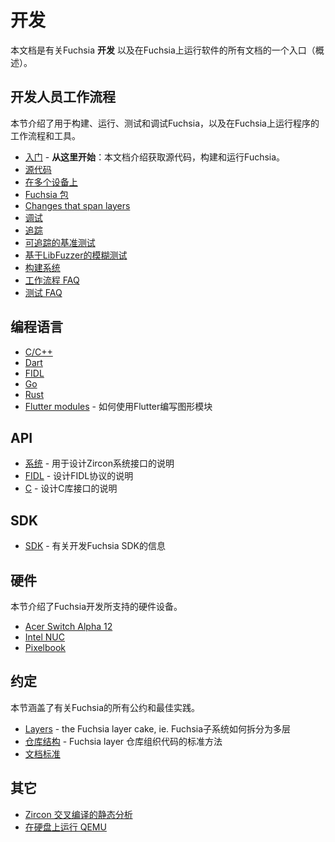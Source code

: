 <!--
# Development

This document is a top-level entry point to all of Fuchsia documentation related
to **developing** Fuchsia and software running on Fuchsia.
-->

# 开发 

本文档是有关Fuchsia **开发** 以及在Fuchsia上运行软件的所有文档的一个入口（概述）。

<!--
## Developer workflow

This sections describes the workflows and tools for building, running, testing
and debugging Fuchsia and programs running on Fuchsia.

 - [Getting started](../getting_started.md) - **start here**. This document
   covers getting the source, building and running Fuchsia.
 - [Source code](source_code/README.md)
 - [Multiple device setup](workflows/multi_device.md)
 - [Pushing a package](workflows/package_update.md)
 - [Changes that span layers](workflows/multilayer_changes.md)
 - [Debugging](workflows/debugging.md)
 - [Tracing][tracing]
 - [Trace-based Benchmarking][trace_based_benchmarking]
 - [LibFuzzer-based fuzzing](workflows/libfuzzer.md)
 - [Build system](build/README.md)
 - [Workflow FAQ](workflows/workflow_faq.md)
 - [Testing FAQ](workflows/testing_faq.md)
-->
 
 ## 开发人员工作流程

本节介绍了用于构建、运行、测试和调试Fuchsia，以及在Fuchsia上运行程序的工作流程和工具。
 - [入门](../getting_started.md) - **从这里开始**：本文档介绍获取源代码，构建和运行Fuchsia。
 - [源代码](source_code/README.md)
 - [在多个设备上](workflows/multi_device.md)
 - [Fuchsia 包](workflows/package_update.md)
 - [Changes that span layers](workflows/multilayer_changes.md)
 - [调试](workflows/debugging.md)
 - [追踪][tracing] <!-- Error -->
 - [可追踪的基准测试][trace_based_benchmarking]
 - [基于LibFuzzer的模糊测试](workflows/libfuzzer.md)
 - [构建系统](build/README.md)
 - [工作流程 FAQ](workflows/workflow_faq.md)
 - [测试 FAQ](workflows/testing_faq.md)

<!--
## Languages

 - [C/C++](languages/c-cpp/README.md)
 - [Dart](languages/dart/README.md)
 - [FIDL](languages/fidl/README.md)
 - [Go](languages/go/README.md)
 - [Rust](languages/rust/README.md)
 - [Flutter modules](languages/dart/mods.md) - how to write a graphical module
   using Flutter
-->
   
## 编程语言

 - [C/C++](languages/c-cpp/README.md)
 - [Dart](languages/dart/README.md)
 - [FIDL](languages/fidl/README.md)
 - [Go](languages/go/README.md)
 - [Rust](languages/rust/README.md)
 - [Flutter modules](languages/dart/mods.md) - 如何使用Flutter编写图形模块

<!--
## API

 - [System](api/system.md) - Rubric for designing the Zircon System Interface
 - [FIDL](api/fidl.md) - Rubric for designing FIDL protocols
 - [C](api/c.md) - Rubric for designing C library interfaces
-->

## API

 - [系统](api/system.md) - 用于设计Zircon系统接口的说明
 - [FIDL](api/fidl.md) - 设计FIDL协议的说明
 - [C](api/c.md) - 设计C库接口的说明

<!--
## SDK

 - [SDK](sdk/README.md) - information about developing the Fuchsia SDK
-->
 
## SDK

 - [SDK](sdk/README.md) - 有关开发Fuchsia SDK的信息

<!--
## Hardware

This section covers Fuchsia development hardware targets.

 - [Acer Switch Alpha 12][acer_12]
 - [Intel NUC][intel_nuc] (also [this](hardware/developing_on_nuc.md))
 - [Pixelbook](hardware/pixelbook.md)
-->
 
## 硬件

本节介绍了Fuchsia开发所支持的硬件设备。

 - [Acer Switch Alpha 12][acer_12] <!-- Error -->
 - [Intel NUC][intel_nuc] <!-- (also [this](hardware/developing_on_nuc.md)) --> <!-- Error -->
 - [Pixelbook](hardware/pixelbook.md)

<!--
## Conventions

This section covers Fuchsia-wide conventions and best practices.

 - [Layers](source_code/layers.md) - the Fuchsia layer cake, ie. how Fuchsia
   subsystems are split into a stack of layers
 - [Repository structure](source_code/layer_repository_structure.md) - standard way
   of organizing code within a Fuchsia layer repository
 - [Documentation standards](/best-practices/documentation_standards.md)
-->

## 约定

本节涵盖了有关Fuchsia的所有公约和最佳实践。

 - [Layers](source_code/layers.md) - the Fuchsia layer cake, ie. Fuchsia子系统如何拆分为多层
 - [仓库结构](source_code/layer_repository_structure.md) - Fuchsia layer 仓库组织代码的标准方法
 - [文档标准](/best-practices/documentation_standards.md)

<!--
## Miscellaneous

 - [CTU analysis in Zircon](workflows/ctu_analysis.md)
 - [Persistent disks in QEMU](workflows/qemu_persistent_disk.md)
-->

## 其它

 - [Zircon 交叉编译的静态分析](workflows/ctu_analysis.md)
 - [在硬盘上运行 QEMU](workflows/qemu_persistent_disk.md)


[acer_12]: https://fuchsia.googlesource.com/zircon/+/master/docs/targets/acer12.md "Acer 12"
[intel_nuc]: https://fuchsia.googlesource.com/zircon/+/master/docs/targets/nuc.md "Intel NUC"
[pixelbook]: hardware/pixelbook.md "Pixelbook"
[tracing]: https://fuchsia.googlesource.com/garnet/+/master/docs/tracing_usage_guide.md
[trace_based_benchmarking]: benchmarking/trace_based_benchmarking.md
